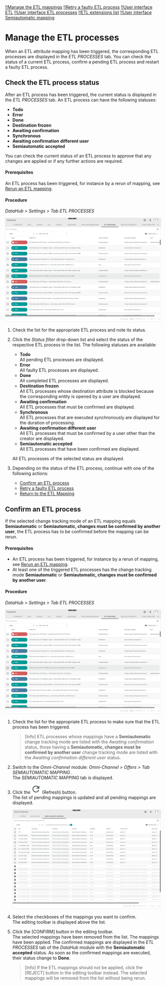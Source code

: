 [!!Manage the ETL mappings](./01_ManageETLMappings.md)
[!!Retry a faulty ETL process](../Troubleshooting/01_RetryFaultyETLProcess.md)
[!!User interface ETL](../UserInterface/02a_Mappings.md)
[!!User interface ETL processes](../UserInterface/02b_ETLProcesses.md)
[!!ETL extensions list](../UserInterface/04_ETLExtensions.md)
[!!User interface Semiautomatic mapping](../../Channels/UserInterface/02c_SemiAutomaticMapping.md)

# Manage the ETL processes

When an ETL attribute mapping has been triggered, the corresponding ETL processes are displayed in the *ETL PROCESSES* tab.
You can check the status of a current ETL process, confirm a pending ETL process and restart a faulty ETL process.  


## Check the ETL process status

After an ETL process has been triggered, the current status is displayed in the *ETL PROCESSES* tab.
An ETL process can have the following statuses:
- **Todo**
- **Error**
- **Done**
- **Destination frozen**
- **Awaiting confirmation**
- **Synchronous**
- **Awaiting confirmation different user**
- **Semiautomatic accepted**   

You can check the current status of an ETL process to approve that any changes are applied or if any further actions are required.  

#### Prerequisites

An ETL process has been triggered, for instance by a rerun of mapping, see [Rerun an ETL mapping](./01_ManageETLMappings.md#rerun-an-etl-mapping).

#### Procedure

*DataHub > Settings > Tab ETL PROCESSES*

![ETL processes](../../Assets/Screenshots/DataHub/Settings/ETLProcesses/ETLProcesses.png "[ETL processes]")

1. Check the list for the appropriate ETL process and note its status.

2. Click the *Status filter* drop-down list and select the status of the respective ETL process in the list. The following statuses are available:
    - **Todo**   
        All pending ETL processes are displayed.
    - **Error**  
        All faulty ETL processes are displayed.
    - **Done**   
        All completed ETL processes are displayed.
    - **Destination frozen**   
        All ETL processes whose destination attribute is blocked because the corresponding entity is opened by a user are displayed.
    - **Awaiting confirmation**   
        All ETL processes that must be confirmed are displayed.
    - **Synchronous**   
        All ETL processes that are executed synchronously are displayed for the duration of processing.
    - **Awaiting confirmation different user**   
        All ETL processes that must be confirmed by a user other than the creator are displayed.
    - **Semiautomatic accepted**   
        All ETL processes that have been confirmed are displayed.   

    All ETL processes of the selected status are displayed.

3. Depending on the status of the ETL process, continue with one of the following actions:
    - [Confirm an ETL process](#confirm-an-etl-process)
    - [Retry a faulty ETL process](../Troubleshooting/01_RetryFaultyETLProcess.md)
    - [Return to the ETL Mapping](./01_ManageETLMappings.md)



## Confirm an ETL process

If the selected change tracking mode of an ETL mapping equals **Semiautomatic** or **Semiautomatic, changes must be confirmed by another user**, the ETL process has to be confirmed before the mapping can be rerun.

#### Prerequisites

- An ETL process has been triggered, for instance by a rerun of mapping, see [Rerun an ETL mapping](./01_ManageETLMappings.md#rerun-an-etl-mapping).
- At least one of the triggered ETL processes has the change tracking mode **Semiautomatic** or **Semiautomatic, changes must be confirmed by another user**.

#### Procedure

*DataHub > Settings > Tab ETL PROCESSES*

![ETL processes](../../Assets/Screenshots/DataHub/Settings/ETLProcesses/ETLProcesses.png "[ETL processes]")

1. Check the list for the appropriate ETL process to make sure that the ETL process has been triggered.

    > [Info] ETL processes whose mappings have a **Semiautomatic** change tracking mode are listed with the *Awaiting confirmation* status, those having a **Semiautomatic, changes must be confirmed by another user** change tracking mode are listed with the *Awaiting confirmation different user* status.

2. Switch to the *Omni-Channel* module: *Omni-Channel > Offers > Tab SEMIAUTOMATIC MAPPING* .      
    The *SEMIAUTOMATIC MAPPING* tab is displayed.

3. Click the ![Refresh](../../Assets/Icons/Refresh01.png "[Refresh]") (Refresh) button.   
    The list of pending mappings is updated and all pending mappings are displayed.

    ![Semiautomatic mapping](../../Assets/Screenshots/Channels/Offers/SemiAutomaticMapping/SemiAutomaticMapping.png "[Semiautomatic mapping]")

4. Select the checkboxes of the mappings you want to confirm.   
    The editing toolbar is displayed above the list.

5. Click the [CONFIRM] button in the editing toolbar.   
    The selected mappings have been removed from the list. The mappings have been applied. The confirmed mappings are displayed in the *ETL PROCESSES* tab of the *DataHub* module with the **Semiautomatic accepted** status. As soon as the confirmed mappings are executed, their status change to **Done**.

    > [Info] If the ETL mappings should not be applied, click the [REJECT] button in the editing toolbar instead. The selected mappings will be removed from the list without being rerun.
